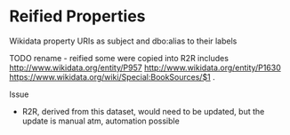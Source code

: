 # Reified Properties
Wikidata property URIs as subject and dbo:alias to their labels

TODO rename - reified
some were copied into R2R
includes
<http://www.wikidata.org/entity/P957> <http://www.wikidata.org/entity/P1630> <https://www.wikidata.org/wiki/Special:BookSources/$1> .


Issue
* R2R, derived from this dataset, would need to be updated, but the update is manual atm, automation possible 
